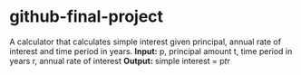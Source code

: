 # github-final-project
A calculator that calculates simple interest given principal, annual rate of interest and time period in years.
**Input:**
   p, principal amount
   t, time period in years
   r, annual rate of interest
**Output:**
   simple interest = p*t*r

